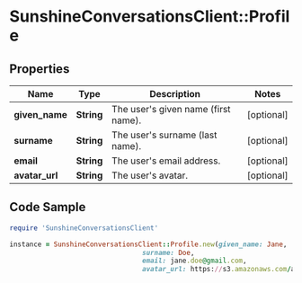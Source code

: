 # SunshineConversationsClient::Profile

## Properties

Name | Type | Description | Notes
------------ | ------------- | ------------- | -------------
**given_name** | **String** | The user&#39;s given name (first name). | [optional] 
**surname** | **String** | The user&#39;s surname (last name). | [optional] 
**email** | **String** | The user&#39;s email address. | [optional] 
**avatar_url** | **String** | The user&#39;s avatar. | [optional] 

## Code Sample

```ruby
require 'SunshineConversationsClient'

instance = SunshineConversationsClient::Profile.new(given_name: Jane,
                                 surname: Doe,
                                 email: jane.doe@gmail.com,
                                 avatar_url: https://s3.amazonaws.com/avatar.jpg)
```



